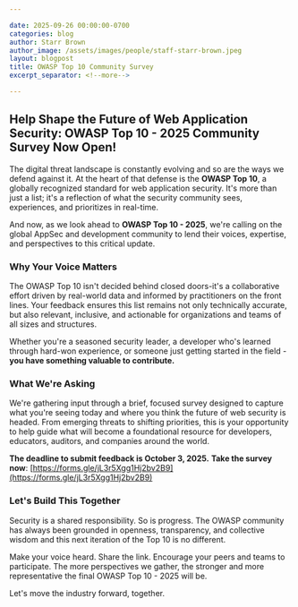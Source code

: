 ```yaml
---

date: 2025-09-26 00:00:00-0700
categories: blog
author: Starr Brown
author_image: /assets/images/people/staff-starr-brown.jpeg
layout: blogpost
title: OWASP Top 10 Community Survey
excerpt_separator: <!--more-->

---
```


## Help Shape the Future of Web Application Security: OWASP Top 10 - 2025 Community Survey Now Open!

<!--more-->

The digital threat landscape is constantly evolving and so are the ways we defend against it. At the heart of that defense is the **OWASP Top 10**, a globally recognized standard for web application security. It's more than just a list; it's a reflection of what the security community sees, experiences, and prioritizes in real-time.

And now, as we look ahead to **OWASP Top 10 - 2025**, we're calling on the global AppSec and development community to lend their voices, expertise, and perspectives to this critical update.

### Why Your Voice Matters

The OWASP Top 10 isn't decided behind closed doors-it's a collaborative effort driven by real-world data and informed by practitioners on the front lines. Your feedback ensures this list remains not only technically accurate, but also relevant, inclusive, and actionable for organizations and teams of all sizes and structures.

Whether you're a seasoned security leader, a developer who's learned through hard-won experience, or someone just getting started in the field - **you have something valuable to contribute.**

### What We're Asking

We're gathering input through a brief, focused survey designed to capture what you're seeing today and where you think the future of web security is headed. From emerging threats to shifting priorities, this is your opportunity to help guide what will become a foundational resource for developers, educators, auditors, and companies around the world.

**The deadline to submit feedback is October 3, 2025.**
**Take the survey now**: [https://forms.gle/jL3r5Xgg1Hj2bv2B9](https://forms.gle/jL3r5Xgg1Hj2bv2B9)

### Let's Build This Together

Security is a shared responsibility. So is progress. The OWASP community has always been grounded in openness, transparency, and collective wisdom and this next iteration of the Top 10 is no different.

Make your voice heard. Share the link. Encourage your peers and teams to participate. The more perspectives we gather, the stronger and more representative the final OWASP Top 10 - 2025 will be.

Let's move the industry forward, together.
